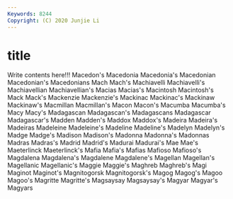 ```yaml
---
Keywords: 8244
Copyright: (C) 2020 Junjie Li
---
```


# title

Write contents here!!!
Macedon's 
Macedonia 
Macedonia's 
Macedonian 
Macedonian's 
Macedonians
Mach 
Mach's 
Machiavelli 
Machiavelli's 
Machiavellian 
Machiavellian's 
Macias 
Macias's 
Macintosh 
Macintosh's
Mack 
Mack's 
Mackenzie 
Mackenzie's 
Mackinac 
Mackinac's 
Mackinaw 
Mackinaw's 
Macmillan 
Macmillan's
Macon 
Macon's 
Macumba 
Macumba's 
Macy 
Macy's 
Madagascan 
Madagascan's 
Madagascans 
Madagascar
Madagascar's 
Madden 
Madden's 
Maddox 
Maddox's 
Madeira 
Madeira's 
Madeiras 
Madeleine 
Madeleine's
Madeline 
Madeline's 
Madelyn 
Madelyn's 
Madge 
Madge's 
Madison 
Madison's 
Madonna 
Madonna's
Madonnas 
Madras 
Madras's 
Madrid 
Madrid's 
Madurai 
Madurai's 
Mae 
Mae's 
Maeterlinck
Maeterlinck's 
Mafia 
Mafia's 
Mafias 
Mafioso 
Mafioso's 
Magdalena 
Magdalena's 
Magdalene 
Magdalene's
Magellan 
Magellan's 
Magellanic 
Magellanic's 
Maggie 
Maggie's 
Maghreb 
Maghreb's 
Magi 
Maginot
Maginot's 
Magnitogorsk 
Magnitogorsk's 
Magog 
Magog's 
Magoo 
Magoo's 
Magritte 
Magritte's 
Magsaysay
Magsaysay's 
Magyar 
Magyar's 
Magyars 

